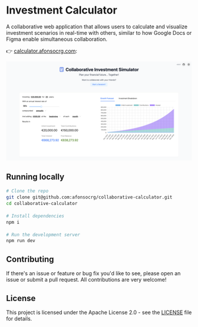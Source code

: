 # Investment Calculator

A collaborative web application that allows users to calculate and visualize investment scenarios in real-time with others, similar to how Google Docs or Figma enable simultaneous collaboration.

👉 [calculator.afonsocrg.com](https://calculator.afonsocrg.com):

[![Thumbnail](./thumbnail.png)](https://calculator.afonsocrg.com)


## Running locally

```bash
# Clone the repo
git clone git@github.com:afonsocrg/collaborative-calculator.git
cd collaborative-calculator

# Install dependencies
npm i

# Run the development server
npm run dev
```

## Contributing

If there's an issue or feature or bug fix you'd like to see, please open an issue or submit a pull request.
All contributions are very welcome!

## License

This project is licensed under the Apache License 2.0 - see the [LICENSE](LICENSE) file for details.
